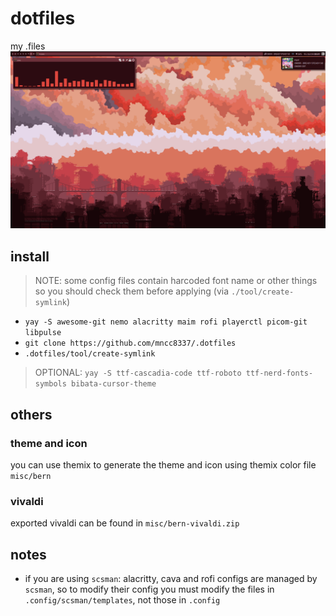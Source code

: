 # dotfiles
my .files
![ps](access/2024-10-04_00-01-39.png)
## install
> NOTE:
> some config files contain harcoded font name or other things so you should check them before applying (via `./tool/create-symlink`)
- `yay -S awesome-git nemo alacritty maim rofi playerctl picom-git libpulse`
- `git clone https://github.com/mncc8337/.dotfiles`
- `.dotfiles/tool/create-symlink`
> OPTIONAL:
> `yay -S ttf-cascadia-code ttf-roboto ttf-nerd-fonts-symbols bibata-cursor-theme`
## others
### theme and icon
you can use themix to generate the theme and icon using themix color file `misc/bern`
### vivaldi
exported vivaldi can be found in `misc/bern-vivaldi.zip`
## notes
- if you are using `scsman`: alacritty, cava and rofi configs are managed by `scsman`, so to modify their config you must modify the files in `.config/scsman/templates`, not those in `.config`

